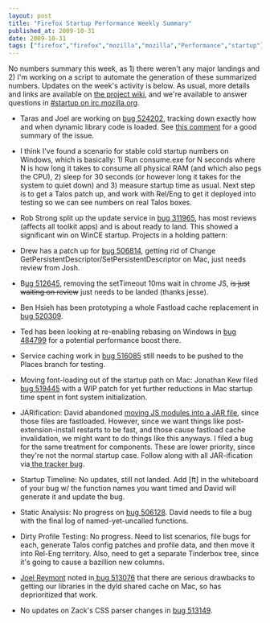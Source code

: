 ```yaml
---
layout: post
title: "Firefox Startup Performance Weekly Summary"
published_at: 2009-10-31
date: 2009-10-31
tags: ["firefox","firefox","mozilla","mozilla","Performance","startup"]
---
```


No numbers summary this week, as 1) there weren't any major landings and 2) I'm working on a script to automate the generation of these summarized numbers. Updates on the week's activity is below. As usual, more details and links are  available on [the     project wiki](https://wiki.mozilla.org/Firefox/Projects/Startup_Time_Improvements), and we're available to answer questions in [#startup on irc.mozilla.org](irc://irc.mozilla.org/#startup).

*   Taras and Joel are working on [bug 524202](https://bugzilla.mozilla.org/show_bug.cgi?id=524202), tracking down exactly how and when dynamic library code is loaded. See [this comment](https://bugzilla.mozilla.org/show_bug.cgi?id=524202#c3) for a good summary of the issue.
*   I think I've found a scenario for stable cold startup numbers on Windows, which is basically: 1) Run consume.exe for N seconds where N is how long it takes to consume all physical RAM (and which also pegs the CPU), 2) sleep for 30 seconds (or however long it takes for the system to quiet down) and 3) measure startup time as usual. Next step is to get a Talos patch up, and work with Rel/Eng to get it deployed into testing so we can see numbers on real Talos boxes.
*   Rob Strong split up the update service in [bug 311965](https://bugzilla.mozilla.org/show_bug.cgi?id=311965), has most reviews (affects all toolkit apps) and is about ready to land. This showed a significant win on WinCE startup.
Projects in a holding pattern:

*   Drew has a patch up for [bug    506814](https://bugzilla.mozilla.org/show_bug.cgi?id=506814), getting rid of Change     GetPersistentDescriptor/SetPersistentDescriptor on Mac, just needs   review from Josh.
*   B[ug   512645](https://bugzilla.mozilla.org/show_bug.cgi?id=512645), removing the setTimeout 10ms wait in chrome JS, <span style="text-decoration:line-through;">is just  waiting on review</span> just needs to be landed (thanks jesse).
*   Ben Hsieh has been prototyping a whole Fastload cache  replacement in  [bug   520309](https://bugzilla.mozilla.org/show_bug.cgi?id=520309).
*   Ted has been looking at re-enabling rebasing on  Windows in [bug   484799](https://bugzilla.mozilla.org/show_bug.cgi?id=484799) for a potential performance boost there.
*   Service caching work in [bug        516085](https://bugzilla.mozilla.org/show_bug.cgi?id=516085) still needs to be pushed  to  the  Places branch for  testing.
*   Moving font-loading out of the startup path on Mac: Jonathan Kew    filed [bug      519445](https://bugzilla.mozilla.org/show_bug.cgi?id=519445) with a WIP patch for yet further reductions in Mac startup      time spent in font system initialization.
*   JARification: David abandoned [moving JS         modules into a JAR file](https://bugzilla.mozilla.org/show_bug.cgi?id=509755), since those files are fastloaded.        However, since we want things like post-extension-install restarts  to   be     fast, and those cause fastload cache invalidation, we might   want  to   do   things like this anyways. I filed a bug for the same   treatment  for     components. These are lower priority, since they're   not the  normal     startup case. Follow along with all JAR-ification   via[ the        tracker  bug](https://bugzilla.mozilla.org/show_bug.cgi?id=513027).
*   Startup Timeline: No updates, still not landed. Add [ft] in the       whiteboard of your bug w/ the function names you want timed and David       will generate it and update the bug.
*   Static Analysis: No progress on [bug       506128](https://bugzilla.mozilla.org/show_bug.cgi?id=506128).  David needs to file a bug with the final log of       named-yet-uncalled  functions.
*   Dirty Profile Testing: No progress. Need to list scenarios, file       bugs  for each, generate Talos config patches and profile data, and   then     move  it into Rel-Eng territory. Also, need to get a separate      Tinderbox  tree,  since it's going to cause a bazillion new columns.
*   [Joel       Reymont](http://wagerlabs.com/) noted in[ bug       513076](https://bugzilla.mozilla.org/show_bug.cgi?id=513076) that there are serious drawbacks to getting our libraries in       the dyld  shared cache on Mac, so has deprioritized that work.
*   No updates on Zack's CSS parser changes in [bug         513149](https://bugzilla.mozilla.org/show_bug.cgi?id=513149).